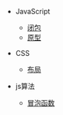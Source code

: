 - JavaScript
  - [闭包](closure.md)
  - [原型](prototype.md)

- CSS
  - [布局](layout.md)
  
- js算法
  - [冒泡函数](maopao.md)